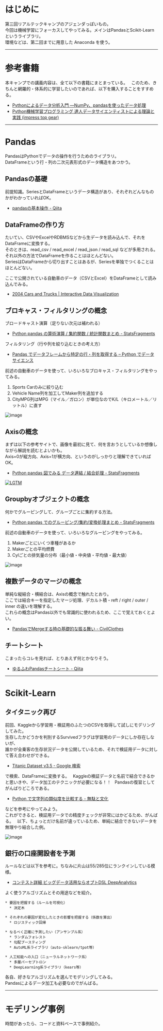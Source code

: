 # はじめに
第三回リアルテックキャンプのアジェンダっぽいもの。  
今回は機械学習にフォーカスしてやってみる。メインはPandasとScikit-Learnというライブラリ。  
環境などは、第二回までに用意した Anaconda を使う。

----
# 参考書籍
本キャンプでの講義内容は、全て以下の書籍にまとまっている。  
このため、きちんと網羅的・体系的に学習したいのであれば、以下を購入することをすすめる。  

* [Pythonによるデータ分析入門 ―NumPy、pandasを使ったデータ処理](https://www.amazon.co.jp/Python%E3%81%AB%E3%82%88%E3%82%8B%E3%83%87%E3%83%BC%E3%82%BF%E5%88%86%E6%9E%90%E5%85%A5%E9%96%80-_NumPy%E3%80%81pandas%E3%82%92%E4%BD%BF%E3%81%A3%E3%81%9F%E3%83%87%E3%83%BC%E3%82%BF%E5%87%A6%E7%90%86-Wes-McKinney/dp/4873116554/ref=pd_sim_14_3?_encoding=UTF8&psc=1&refRID=VFAQK96FBVKAA1PA7G3D)
* [Python機械学習プログラミング 達人データサイエンティストによる理論と実践 (impress top gear)](https://www.amazon.co.jp/Python%E6%A9%9F%E6%A2%B0%E5%AD%A6%E7%BF%92%E3%83%97%E3%83%AD%E3%82%B0%E3%83%A9%E3%83%9F%E3%83%B3%E3%82%B0-%E9%81%94%E4%BA%BA%E3%83%87%E3%83%BC%E3%82%BF%E3%82%B5%E3%82%A4%E3%82%A8%E3%83%B3%E3%83%86%E3%82%A3%E3%82%B9%E3%83%88%E3%81%AB%E3%82%88%E3%82%8B%E7%90%86%E8%AB%96%E3%81%A8%E5%AE%9F%E8%B7%B5-impress-top-gear/dp/4844380605)


----
# Pandas

PandasはPythonでデータの操作を行うためのライブラリ。  
DataFrameという行・列の二次元表形式のデータ構造をあつかう。  


## Pandasの基礎

前提知識。SeriesとDataFrameというデータ構造があり、それぞれどんなものかがわかっていればOK。  

* [pandasの基本操作 - Qiita](http://qiita.com/hi34/items/43c366dea18b46faf49d)



## DataFrameの作り方

たいてい、CSVやExcelやRDBMSなどから生データを読み込んで、それをDataFrameに変換する。  
そのときは、read_csv / read_excel / read_json / read_sql などが多用される。  
それ以外の方法でDataFrameを作ることはほとんどない。   
SeriesはDataFrameから切り出すことはあるが、Seriesを単独でつくることはほとんどない。  

ここで公開されている自動車のデータ（CSVとExcel）をDataFrameとして読み込んでみる。

* [2004 Cars and Trucks | Interactive Data Visualization](http://www.idvbook.com/teaching-aid/data-sets/2004-cars-and-trucks-data/)

## ブロキャス・フィルタリングの概念

ブロードキャスト演算（足りない次元は補われる）

* [Python pandas の算術演算 / 集約関数 / 統計関数まとめ - StatsFragments](http://sinhrks.hatenablog.com/entry/2014/11/27/232150)

フィルタリング（行や列を絞り込むときの考え方）

* [Pandas でデータフレームから特定の行・列を取得する – Python でデータサイエンス](http://pythondatascience.plavox.info/pandas/%E8%A1%8C%E3%83%BB%E5%88%97%E3%81%AE%E6%8A%BD%E5%87%BA)

前述の自動車のデータを使って、いろいろなブロキャス・フィルタリングをやってみる。

1. Sports Carのみに絞り込む
1. Vehicle Name列を加工してMaker列を追加する
1. CityMPG列はMPG（マイル／ガロン）が単位なのでK/L（キロメートル／リットル）に直す

![image](https://cloud.githubusercontent.com/assets/16130358/26242756/7eba8214-3cc4-11e7-820c-109f549622fe.png)


## Axisの概念

まずは以下の参考サイトで、画像を最初に見て、何を言おうとしているか想像しながら解説を読むとよいかも。  
Axis=0が縦方向、Axis=1が横方向、というのがしっかりと理解できていればOK。  

* [Python pandas 図でみる データ連結 / 結合処理 - StatsFragments](http://sinhrks.hatenablog.com/entry/2015/01/28/073327)

[![LGTM](http://i.stack.imgur.com/DL0iQ.jpg)](http://i.stack.imgur.com/DL0iQ.jpg)

## Groupbyオブジェクトの概念

何かでグルーピングして、グループごとに集約する方法。

* [Python pandas でのグルーピング/集約/変換処理まとめ - StatsFragments](http://sinhrks.hatenablog.com/entry/2014/10/13/005327)

前述の自動車のデータを使って、いろいろなグルーピングをやってみる。

1. Makerごとにいくつ車種があるか
2. Makerごとの平均燃費
3. Cylごとの排気量の分布（最小値・中央値・平均値・最大値）

![image](https://cloud.githubusercontent.com/assets/16130358/26243238/1c8b4536-3cc6-11e7-8632-a60d06f38145.png)


## 複数データのマージの概念

単純な縦結合・横結合は、Axisの概念で触れたとおり。  
ここでは結合キーを指定したマージ処理、デカルト積・reft / right / outer / inner の違いを理解する。  
これらの概念はPandas以外でも常識的に使われるため、ここで覚えておくとよい。  

* [PandasでMergeする時の基礎的な振る舞い - CivilClothes](http://d.hatena.ne.jp/civilclothes/20140529/1401357962)


## チートシート

こまったらコレを見れば、とりあえず何とかなりそう。

* [ゆるふわPandasチートシート - Qiita](http://qiita.com/tanemaki/items/2ed05e258ef4c9e6caac)


----
# Scikit-Learn
## タイタニック再び

前回、Kaggleから学習用・検証用のふたつのCSVを取得して試しにモデリングしてみた。  
生存したかどうかを判別するSurvivedフラグは学習用のデータにしか存在しないが、  
誰かが全乗客の生存状況データを公開しているため、それで検証用データに対して答え合わせができる。

* [Titanic Dataset v3.5 - Google 検索](https://www.google.co.jp/search?q=Titanic+Dataset+v3.5)

で検索、DataFrameに変換する。  
Kaggleの検証データと名前で結合できるかと思いきや、データ加工のテクニックが必要になる！！  
Pandasの復習としてがんばりどころである。  

* [Python で文字列の類似度を比較する - 無駄と文化](http://blog.mudatobunka.org/entry/2016/05/08/154934)

などを参考にやってみよう。  
これができると、検証用データでの精度チェックが非常にはかどるため、がんばる。  
以下、ちょっとだけ名前が違っているため、単純に結合できないデータを無理やり結合した例。   

![image](https://cloud.githubusercontent.com/assets/16130358/26246046/1aa15a1a-3cd2-11e7-8e1a-34afd695ba51.png)


## 銀行の口座開設者を予測

ルールなどは以下を参考に。ちなみに片山は55/285位にランクインしている模様。  

* [コンテスト詳細 ビッグデータ活用ならオプトDSL DeepAnalytics](https://deepanalytics.jp/compe/1)

よく使うアルゴリズムとその用途などを紹介。  

```
* 要因を把握する（ルールを可視化）
  * 決定木
  
* それぞれの要因が変化したときの影響を把握する（係数を算出）
  * ロジスティック回帰

* なるべく正確に予測したい（アンサンブル系）  
  * ランダムフォレスト  
  * 勾配ブースティング  
  * AutoML系ライブラリ（auto-sklearn/tpot等）  

* 人工知能への入口（ニューラルネットワーク系）
  * 多層パーセプトロン
  * DeepLearning系ライブラリ（kears等）
```

  各自、好きなアルゴリズムを選んでモデリングしてみる。  
  Pandasによるデータ加工も必要なのでがんばる。  


----
# モデリング事例

時間があったら、コードと資料ベースで事例紹介。
